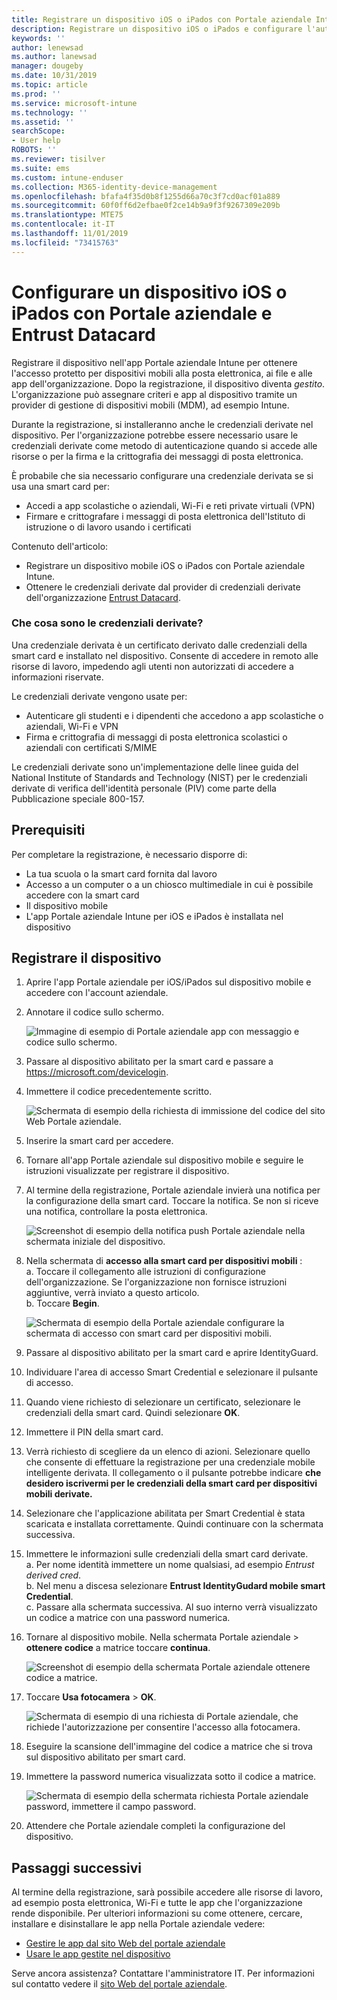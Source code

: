 ```yaml
---
title: Registrare un dispositivo iOS o iPados con Portale aziendale Intune e Entrust Datacard
description: Registrare un dispositivo iOS o iPados e configurare l'autenticazione delle credenziali derivate con Entrust Datacard.
keywords: ''
author: lenewsad
ms.author: lanewsad
manager: dougeby
ms.date: 10/31/2019
ms.topic: article
ms.prod: ''
ms.service: microsoft-intune
ms.technology: ''
ms.assetid: ''
searchScope:
- User help
ROBOTS: ''
ms.reviewer: tisilver
ms.suite: ems
ms.custom: intune-enduser
ms.collection: M365-identity-device-management
ms.openlocfilehash: bfafa4f35d0b8f1255d66a70c3f7cd0acf01a889
ms.sourcegitcommit: 60f0ff6d2efbae0f2ce14b9a9f3f9267309e209b
ms.translationtype: MTE75
ms.contentlocale: it-IT
ms.lasthandoff: 11/01/2019
ms.locfileid: "73415763"
---
```

# <a name="set-up-ios-or-ipados-device-with-company-portal-and-entrust-datacard"></a>Configurare un dispositivo iOS o iPados con Portale aziendale e Entrust Datacard

Registrare il dispositivo nell'app Portale aziendale Intune per ottenere l'accesso protetto per dispositivi mobili alla posta elettronica, ai file e alle app dell'organizzazione. Dopo la registrazione, il dispositivo diventa *gestito*. L'organizzazione può assegnare criteri e app al dispositivo tramite un provider di gestione di dispositivi mobili (MDM), ad esempio Intune.  

Durante la registrazione, si installeranno anche le credenziali derivate nel dispositivo. Per l'organizzazione potrebbe essere necessario usare le credenziali derivate come metodo di autenticazione quando si accede alle risorse o per la firma e la crittografia dei messaggi di posta elettronica. 

È probabile che sia necessario configurare una credenziale derivata se si usa una smart card per:  

* Accedi a app scolastiche o aziendali, Wi-Fi e reti private virtuali (VPN)
* Firmare e crittografare i messaggi di posta elettronica dell'Istituto di istruzione o di lavoro usando i certificati  

Contenuto dell'articolo:  

   * Registrare un dispositivo mobile iOS o iPados con Portale aziendale Intune.  
   * Ottenere le credenziali derivate dal provider di credenziali derivate dell'organizzazione [Entrust Datacard](https://www.entrustdatacard.com/).  

### <a name="what-are-derived-credentials"></a>Che cosa sono le credenziali derivate?  
Una credenziale derivata è un certificato derivato dalle credenziali della smart card e installato nel dispositivo. Consente di accedere in remoto alle risorse di lavoro, impedendo agli utenti non autorizzati di accedere a informazioni riservate.  

Le credenziali derivate vengono usate per: 
* Autenticare gli studenti e i dipendenti che accedono a app scolastiche o aziendali, Wi-Fi e VPN
* Firma e crittografia di messaggi di posta elettronica scolastici o aziendali con certificati S/MIME

Le credenziali derivate sono un'implementazione delle linee guida del National Institute of Standards and Technology (NIST) per le credenziali derivate di verifica dell'identità personale (PIV) come parte della Pubblicazione speciale 800-157.  

## <a name="prerequisites"></a>Prerequisiti

 Per completare la registrazione, è necessario disporre di:

* La tua scuola o la smart card fornita dal lavoro
* Accesso a un computer o a un chiosco multimediale in cui è possibile accedere con la smart card
* Il dispositivo mobile
* L'app Portale aziendale Intune per iOS e iPados è installata nel dispositivo  


## <a name="enroll-device"></a>Registrare il dispositivo  
1. Aprire l'app Portale aziendale per iOS/iPados sul dispositivo mobile e accedere con l'account aziendale.  

2. Annotare il codice sullo schermo.  

    ![Immagine di esempio di Portale aziendale app con messaggio e codice sullo schermo.](./media/copy-code-intercede.png)   

3. Passare al dispositivo abilitato per la smart card e passare a https://microsoft.com/devicelogin. 
4. Immettere il codice precedentemente scritto.  

    ![Schermata di esempio della richiesta di immissione del codice del sito Web Portale aziendale.](./media/enter-code-intercede.png)   

5. Inserire la smart card per accedere.   
6. Tornare all'app Portale aziendale sul dispositivo mobile e seguire le istruzioni visualizzate per registrare il dispositivo.  
7. Al termine della registrazione, Portale aziendale invierà una notifica per la configurazione della smart card. Toccare la notifica. Se non si riceve una notifica, controllare la posta elettronica.   

    ![Screenshot di esempio della notifica push Portale aziendale nella schermata iniziale del dispositivo.](./media/action-required-in-app-intercede.png)  

8. Nella schermata di **accesso alla smart card per dispositivi mobili** :   
    a. Toccare il collegamento alle istruzioni di configurazione dell'organizzazione. Se l'organizzazione non fornisce istruzioni aggiuntive, verrà inviato a questo articolo.  
    b. Toccare **Begin**.  

    ![Schermata di esempio della Portale aziendale configurare la schermata di accesso con smart card per dispositivi mobili.](./media/smart-card-info-intercede.png)

9. Passare al dispositivo abilitato per la smart card e aprire IdentityGuard. 
10. Individuare l'area di accesso Smart Credential e selezionare il pulsante di accesso.  
11. Quando viene richiesto di selezionare un certificato, selezionare le credenziali della smart card. Quindi selezionare **OK**. 
12. Immettere il PIN della smart card.  
13. Verrà richiesto di scegliere da un elenco di azioni. Selezionare quello che consente di effettuare la registrazione per una credenziale mobile intelligente derivata. Il collegamento o il pulsante potrebbe indicare **che desidero iscrivermi per le credenziali della smart card per dispositivi mobili derivate.**  
14. Selezionare che l'applicazione abilitata per Smart Credential è stata scaricata e installata correttamente. Quindi continuare con la schermata successiva.   
15. Immettere le informazioni sulle credenziali della smart card derivate.  
    a. Per nome identità immettere un nome qualsiasi, ad esempio *Entrust derived cred*.  
    b. Nel menu a discesa selezionare **Entrust IdentityGudard mobile smart Credential**.  
    c. Passare alla schermata successiva. Al suo interno verrà visualizzato un codice a matrice con una password numerica.  

16. Tornare al dispositivo mobile. Nella schermata Portale aziendale > **ottenere codice** a matrice toccare **continua**. 

    ![Screenshot di esempio della schermata Portale aziendale ottenere codice a matrice.](./media/get-qr-code-intercede.png)  
17. Toccare **Usa fotocamera** > **OK**.  

    ![Schermata di esempio di una richiesta di Portale aziendale, che richiede l'autorizzazione per consentire l'accesso alla fotocamera.](./media/allow-cp-camera-access-intercede.png)  
18. Eseguire la scansione dell'immagine del codice a matrice che si trova sul dispositivo abilitato per smart card.  
19. Immettere la password numerica visualizzata sotto il codice a matrice.  

    ![Schermata di esempio della schermata richiesta Portale aziendale password, immettere il campo password.](./media/enter-password-derived-credentials.png)   

20. Attendere che Portale aziendale completi la configurazione del dispositivo.  


## <a name="next-steps"></a>Passaggi successivi  
Al termine della registrazione, sarà possibile accedere alle risorse di lavoro, ad esempio posta elettronica, Wi-Fi e tutte le app che l'organizzazione rende disponibile. Per ulteriori informazioni su come ottenere, cercare, installare e disinstallare le app nella Portale aziendale vedere:

* [Gestire le app dal sito Web del portale aziendale](manage-apps-cpweb.md)  
* [Usare le app gestite nel dispositivo](use-managed-apps-on-your-device-ios.md)  

Serve ancora assistenza? Contattare l'amministratore IT. Per informazioni sul contatto vedere il [sito Web del portale aziendale](https://go.microsoft.com/fwlink/?linkid=2010980).  

